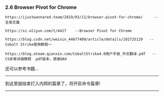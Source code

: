 ### 2.6 Browser Pivot for Chrome

    https://ijustwannared.team/2019/03/11/browser-pivot-for-chrome/     --全英文篇
    
    https://xz.aliyun.com/t/4417    --Browser Pivot for Chrome
    
    https://blog.csdn.net/weixin_44677409/article/details/102725129   --Cobalt Strike使用教程一
    
    https://blog.ateam.qianxin.com/CobaltStrike4.0用户手册_中文翻译.pdf   --CS非常详细教程  pdf版本，感谢QAX
    
        

还可以参考书籍…

* * *

到这里就结束打入内网的篇章了，将开启命令篇章!

* * *